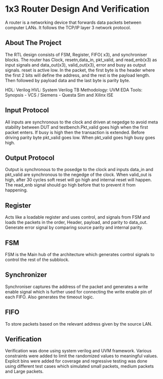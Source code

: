 # 1x3 Router Design And Verification
A router is a networking device that forwards data packets between computer LANs. It follows the TCP/IP layer 3 network protocol.

## About The Project
The RTL design consists of FSM, Register, FIFO( x3), and synchroniser blocks. The router has Clock, resetn,data_in, pkt_valid, and read_enb(x3) as input signals and data_out(x3), valid_out(x3), error and  busy as output signals. reset is active low. In the packet, the first byte is the header where the first 2 bits will define the address, and the rest is the payload length. Then followed by payload data and the last byte is parity byte. 

HDL: Verilog
HVL: System Verilog
TB Methodology: UVM
EDA Tools: Synopsis - VCS / Siemens - Questa Sim and Xilinx ISE

## Input Protocol
All inputs are synchronous to the clock and driven at negedge to avoid meta stability between DUT and testbench.Pkt_valid goes high when the first packet enters. If busy is high then the transaction is extended. Before driving parity byte pkt_valid goes low. When pkt_valid goes high busy goes high.

## Output Protocol
Output is synchronous to the posedge to the clock and inputs data_in and pkt_valid are synchronous to the negedge of the clock. When valid_out is high, after 30 cycles soft reset will go high and internal reset will happen. The read_enb signal should go high before that to prevent it from happening.

## Register 
Acts like a loadable register and uses control, and signals from FSM and loads the packets in the order, Header, payload, and parity to data_out. Generate error signal by comparing source parity and internal parity.

## FSM
FSM is the Main hub of the architecture which generates control signals to control the rest of the subblock. 

## Synchronizer

Synchroniser captures the address of the packet and generates a write enable signal which is further used for connecting the write enable pin of each FIFO. Also generates the timeout logic.

## FIFO 
To store packets based on the relevant address given by the source LAN.

## Verification
Verification was done using system verilog and UVM framework. Various constraints were added to limit the randomized values to meaningful values. Explicit bins were added for coverage and regressive testing was done using different test cases which simulated small packets, medium packets and Large packets.








